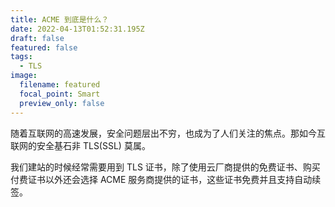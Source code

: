 ```yaml
---
title: ACME 到底是什么？
date: 2022-04-13T01:52:31.195Z
draft: false
featured: false
tags:
  - TLS
image:
  filename: featured
  focal_point: Smart
  preview_only: false
---
```

随着互联网的高速发展，安全问题层出不穷，也成为了人们关注的焦点。那如今互联网的安全基石非 TLS(SSL) 莫属。

我们建站的时候经常需要用到 TLS 证书，除了使用云厂商提供的免费证书、购买付费证书以外还会选择 ACME 服务商提供的证书，这些证书免费并且支持自动续签。